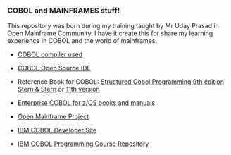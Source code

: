 
### COBOL and MAINFRAMES stuff!

This repository was born during my training taught by Mr Uday Prasad in Open Mainframe Community.
I have it create this for share my learning experience in COBOL and the world of mainframes.


- [COBOL compiler used](https://sourceforge.net/projects/open-cobol/)

- [COBOL Open Source IDE](https://launchpad.net/cobcide/+download)

- Reference Book for COBOL: [Structured Cobol Programming 9th edition Stern & Stern](https://www.amazon.com/Structured-Cobol-Programming-Year-Beyond/dp/0471318817/ref=sr_1_1?dchild=1&keywords=structured+cobol+stern&qid=1587936393&s=books&sr=1-1 ) or [11th version](https://www.amazon.it/gp/product/0471722618/ref=ox_sc_act_title_2?smid=A9MGRJLU8P3U5&psc=1)

- [Enterprise COBOL for z/OS books and manuals](https://www.ibm.com/support/pages/enterprise-cobol-zos-documentation-library)

- [Open Mainframe Project](https://www.openmainframeproject.org/)

- [IBM COBOL Developer Site](https://developer.ibm.com/technologies/cobol)

- [IBM COBOL Programming Course Repository ](https://github.com/openmainframeproject/cobol-programming-course)
